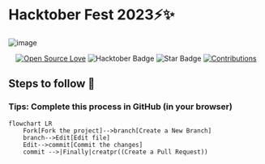 # Hacktober Fest 2023⚡️✨

![image](https://user-images.githubusercontent.com/70385488/192114009-0830321a-d227-4a4d-8411-6c03b54d7ce6.png)

<div align="center">

[![Open Source Love](https://firstcontributions.github.io/open-source-badges/badges/open-source-v1/open-source.svg)](https://github.com/aman-chhetri/Data-Structures-and-Algorithms)
<img src="https://img.shields.io/badge/HacktoberFest-2023-blueviolet" alt="Hacktober Badge"/>
<img src="https://img.shields.io/static/v1?label=%E2%AD%90&message=Star%20Repo&style=style=flat&color=BC4E99" alt="Star Badge"/>
<a href="#" ><img src="https://img.shields.io/badge/Contributions-Welcome-green.svg?style=flat&logo=github" alt="Contributions" /></a>

</div>

## Steps to follow :scroll:

### Tips: Complete this process in GitHub (in your browser)

```mermaid
flowchart LR
    Fork[Fork the project]-->branch[Create a New Branch]
    branch-->Edit[Edit file]
    Edit-->commit[Commit the changes]
    commit -->|Finally|creatpr((Create a Pull Request))

```
